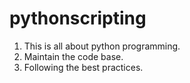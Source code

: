 # pythonscripting
1. This is all about python programming.
2. Maintain the code base.
3. Following the best practices.
